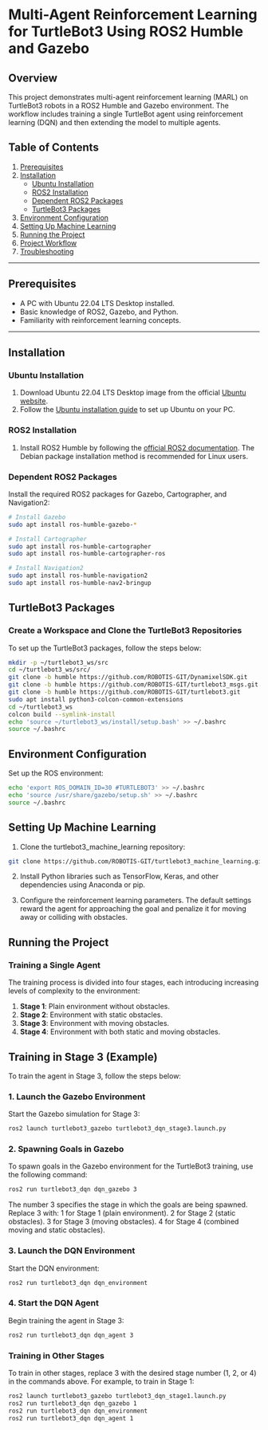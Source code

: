 # Multi-Agent Reinforcement Learning for TurtleBot3 Using ROS2 Humble and Gazebo

## Overview
This project demonstrates multi-agent reinforcement learning (MARL) on TurtleBot3 robots in a ROS2 Humble and Gazebo environment. The workflow includes training a single TurtleBot agent using reinforcement learning (DQN) and then extending the model to multiple agents.

## Table of Contents
1. [Prerequisites](#prerequisites)
2. [Installation](#installation)
    - [Ubuntu Installation](#ubuntu-installation)
    - [ROS2 Installation](#ros2-installation)
    - [Dependent ROS2 Packages](#dependent-ros2-packages)
    - [TurtleBot3 Packages](#turtlebot3-packages)
3. [Environment Configuration](#environment-configuration)
4. [Setting Up Machine Learning](#setting-up-machine-learning)
5. [Running the Project](#running-the-project)
6. [Project Workflow](#project-workflow)
7. [Troubleshooting](#troubleshooting)

---

## Prerequisites
- A PC with Ubuntu 22.04 LTS Desktop installed.
- Basic knowledge of ROS2, Gazebo, and Python.
- Familiarity with reinforcement learning concepts.

---

## Installation

### Ubuntu Installation
1. Download Ubuntu 22.04 LTS Desktop image from the official [Ubuntu website](https://ubuntu.com/download/desktop).
2. Follow the [Ubuntu installation guide](https://ubuntu.com/tutorials/install-ubuntu-desktop) to set up Ubuntu on your PC.

### ROS2 Installation
1. Install ROS2 Humble by following the [official ROS2 documentation](https://docs.ros.org/en/humble/Installation.html). The Debian package installation method is recommended for Linux users.

### Dependent ROS2 Packages
Install the required ROS2 packages for Gazebo, Cartographer, and Navigation2:

```bash
# Install Gazebo
sudo apt install ros-humble-gazebo-*

# Install Cartographer
sudo apt install ros-humble-cartographer
sudo apt install ros-humble-cartographer-ros

# Install Navigation2
sudo apt install ros-humble-navigation2
sudo apt install ros-humble-nav2-bringup
```

## TurtleBot3 Packages

### Create a Workspace and Clone the TurtleBot3 Repositories
To set up the TurtleBot3 packages, follow the steps below:

```bash
mkdir -p ~/turtlebot3_ws/src
cd ~/turtlebot3_ws/src/
git clone -b humble https://github.com/ROBOTIS-GIT/DynamixelSDK.git
git clone -b humble https://github.com/ROBOTIS-GIT/turtlebot3_msgs.git
git clone -b humble https://github.com/ROBOTIS-GIT/turtlebot3.git
sudo apt install python3-colcon-common-extensions
cd ~/turtlebot3_ws
colcon build --symlink-install
echo 'source ~/turtlebot3_ws/install/setup.bash' >> ~/.bashrc
source ~/.bashrc
```
## Environment Configuration
Set up the ROS environment:
```bash
echo 'export ROS_DOMAIN_ID=30 #TURTLEBOT3' >> ~/.bashrc
echo 'source /usr/share/gazebo/setup.sh' >> ~/.bashrc
source ~/.bashrc
```
## Setting Up Machine Learning
1. Clone the turtlebot3_machine_learning repository:
```bash
git clone https://github.com/ROBOTIS-GIT/turtlebot3_machine_learning.git
```
2. Install Python libraries such as TensorFlow, Keras, and other dependencies using Anaconda or pip.

3. Configure the reinforcement learning parameters. The default settings reward the agent for approaching the goal and penalize it for moving away or colliding with obstacles.


## Running the Project
### Training a Single Agent

The training process is divided into four stages, each introducing increasing levels of complexity to the environment:
1. **Stage 1**: Plain environment without obstacles.
2. **Stage 2**: Environment with static obstacles.
3. **Stage 3**: Environment with moving obstacles.
4. **Stage 4**: Environment with both static and moving obstacles.

## Training in Stage 3 (Example)
To train the agent in Stage 3, follow the steps below:

### 1. Launch the Gazebo Environment
Start the Gazebo simulation for Stage 3:
```bash
ros2 launch turtlebot3_gazebo turtlebot3_dqn_stage3.launch.py
```
### 2. Spawning Goals in Gazebo
To spawn goals in the Gazebo environment for the TurtleBot3 training, use the following command:

```bash
ros2 run turtlebot3_dqn dqn_gazebo 3
```
The number 3 specifies the stage in which the goals are being spawned. Replace 3 with:
1 for Stage 1 (plain environment).
2 for Stage 2 (static obstacles).
3 for Stage 3 (moving obstacles).
4 for Stage 4 (combined moving and static obstacles).

### 3. Launch the DQN Environment
Start the DQN environment:
```bash
ros2 run turtlebot3_dqn dqn_environment
```
### 4. Start the DQN Agent
Begin training the agent in Stage 3:
```bash
ros2 run turtlebot3_dqn dqn_agent 3
```
### Training in Other Stages
To train in other stages, replace 3 with the desired stage number (1, 2, or 4) in the commands above. For example, to train in Stage 1:
```bash
ros2 launch turtlebot3_gazebo turtlebot3_dqn_stage1.launch.py
ros2 run turtlebot3_dqn dqn_gazebo 1
ros2 run turtlebot3_dqn dqn_environment
ros2 run turtlebot3_dqn dqn_agent 1
```

